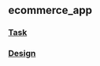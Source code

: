 ## ecommerce_app


### [Task](https://docs.google.com/document/d/1VedkRcsN6yukGO2uWES4RuIM8KMtESZ8p7zD7nGySMs/edit?usp=sharing)

### [Design](https://www.figma.com/file/KqZcU5m3GMxAHwgFkvCONz/ECOMMERCE?node-id=2%3A845)
